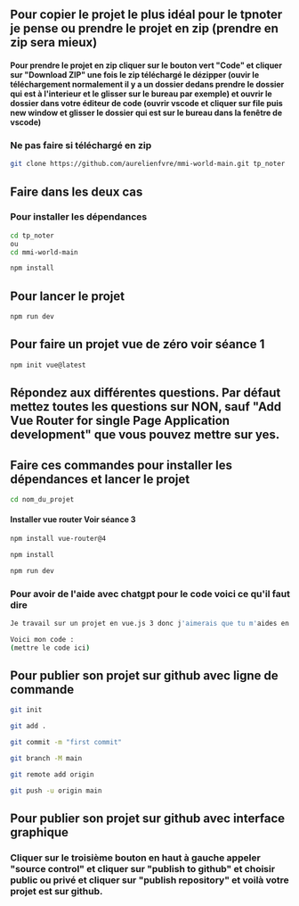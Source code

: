 ## Pour copier le projet le plus idéal pour le tpnoter je pense ou prendre le projet en zip (prendre en zip sera mieux)

#### Pour prendre le projet en zip cliquer sur le bouton vert "Code" et cliquer sur "Download ZIP" une fois le zip téléchargé le dézipper (ouvir le téléchargement normalement il y a un dossier dedans prendre le dossier qui est à l'interieur et le glisser sur le bureau par exemple) et ouvrir le dossier dans votre éditeur de code (ouvrir vscode et cliquer sur file puis new window et glisser le dossier qui est sur le bureau dans la fenêtre de vscode)

### Ne pas faire si téléchargé en zip

```bash
git clone https://github.com/aurelienfvre/mmi-world-main.git tp_noter
```

## Faire dans les deux cas

### Pour installer les dépendances

```bash
cd tp_noter
ou
cd mmi-world-main
```

```bash
npm install
```

## Pour lancer le projet

```bash
npm run dev
```

## Pour faire un projet vue de zéro voir séance 1

```bash
npm init vue@latest
```

## Répondez aux différentes questions. Par défaut mettez toutes les questions sur NON, sauf "Add Vue Router for single Page Application development" que vous pouvez mettre sur yes.

## Faire ces commandes pour installer les dépendances et lancer le projet

```bash
cd nom_du_projet
```

#### Installer vue router Voir séance 3

```bash
npm install vue-router@4
```

```bash
npm install
```

```bash
npm run dev
```

### Pour avoir de l'aide avec chatgpt pour le code voici ce qu'il faut dire

```bash
Je travail sur un projet en vue.js 3 donc j'aimerais que tu m'aides en respectant les conventions et bonnes pratiques de vue.js 3

Voici mon code :
(mettre le code ici)
```

## Pour publier son projet sur github avec ligne de commande

```bash
git init
```

```bash
git add .
```

```bash
git commit -m "first commit"
```

```bash
git branch -M main
```

```bash
git remote add origin
```

```bash
git push -u origin main
```

## Pour publier son projet sur github avec interface graphique

### Cliquer sur le troisième bouton en haut à gauche appeler "source control" et cliquer sur "publish to github" et choisir public ou privé et cliquer sur "publish repository" et voilà votre projet est sur github.
